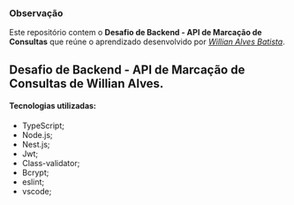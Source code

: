### Observação

Este repositório contem o **Desafio de Backend - API de Marcação de Consultas** que reúne o aprendizado desenvolvido por _[Willian Alves Batista](https://www.linkedin.com/in/willian-alves-batista-60aa6a180/)_.


## Desafio de Backend - API de Marcação de Consultas de Willian Alves.

#### Tecnologias utilizadas:

  - TypeScript;
  - Node.js;
  - Nest.js;
  - Jwt;
  - Class-validator;
  - Bcrypt;
  - eslint;
  - vscode;
